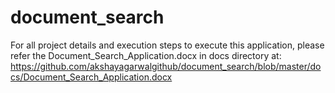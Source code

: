 # document_search
For all project details and execution steps to execute this application, please refer the Document_Search_Application.docx in docs directory at:
https://github.com/akshayagarwalgithub/document_search/blob/master/docs/Document_Search_Application.docx
